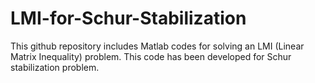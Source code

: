 # LMI-for-Schur-Stabilization
This github repository includes Matlab codes for solving an LMI (Linear Matrix Inequality) problem. This code has been developed for Schur stabilization problem.
